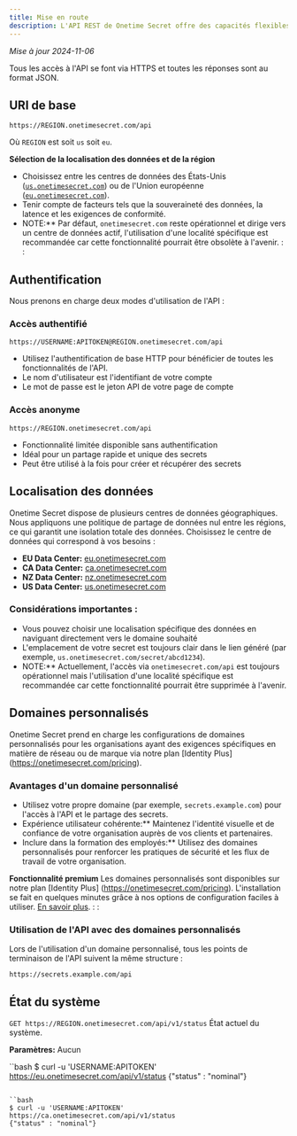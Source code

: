 ```yaml
---
title: Mise en route
description: L'API REST de Onetime Secret offre des capacités flexibles de partage de secrets, prenant en charge à la fois l'utilisation authentifiée et anonyme. Les utilisateurs authentifiés bénéficient de fonctionnalités avancées et de limites d'utilisation plus élevées, tandis que les utilisateurs non authentifiés peuvent rapidement partager des secrets avec des fonctionnalités de base.
---
```


_Mise à jour 2024-11-06_

Tous les accès à l'API se font via HTTPS et toutes les réponses sont au format JSON.

## URI de base

`https://REGION.onetimesecret.com/api`

Où `REGION` est soit `us` soit `eu`.

<!-- ::callout{icon="i-heroicons-globe-alt"} -->
**Sélection de la localisation des données et de la région**
- Choisissez entre les centres de données des États-Unis ([`us.onetimesecret.com`](https://us.onetimesecret.com/)) ou de l'Union européenne ([`eu.onetimesecret.com`](https://eu.onetimesecret.com/)).
- Tenir compte de facteurs tels que la souveraineté des données, la latence et les exigences de conformité.
- NOTE:** Par défaut, `onetimesecret.com` reste opérationnel et dirige vers un centre de données actif, l'utilisation d'une localité spécifique est recommandée car cette fonctionnalité pourrait être obsolète à l'avenir.
: :

## Authentification
Nous prenons en charge deux modes d'utilisation de l'API :

### Accès authentifié

`https://USERNAME:APITOKEN@REGION.onetimesecret.com/api`

- Utilisez l'authentification de base HTTP pour bénéficier de toutes les fonctionnalités de l'API.
- Le nom d'utilisateur est l'identifiant de votre compte
- Le mot de passe est le jeton API de votre page de compte

### Accès anonyme

`https://REGION.onetimesecret.com/api`

- Fonctionnalité limitée disponible sans authentification
- Idéal pour un partage rapide et unique des secrets
- Peut être utilisé à la fois pour créer et récupérer des secrets

## Localisation des données
Onetime Secret dispose de plusieurs centres de données géographiques. Nous appliquons une politique de partage de données nul entre les régions, ce qui garantit une isolation totale des données. Choisissez le centre de données qui correspond à vos besoins :

- **EU Data Center:** [eu.onetimesecret.com](https://eu.onetimesecret.com/)
- **CA Data Center:** [ca.onetimesecret.com](https://ca.onetimesecret.com/)
- **NZ Data Center:** [nz.onetimesecret.com](https://nz.onetimesecret.com/)
- **US Data Center:** [us.onetimesecret.com](https://us.onetimesecret.com/)

### Considérations importantes :
- Vous pouvez choisir une localisation spécifique des données en naviguant directement vers le domaine souhaité
- L'emplacement de votre secret est toujours clair dans le lien généré (par exemple, `us.onetimesecret.com/secret/abcd1234`).
- NOTE:** Actuellement, l'accès via `onetimesecret.com/api` est toujours opérationnel mais l'utilisation d'une localité spécifique est recommandée car cette fonctionnalité pourrait être supprimée à l'avenir.

## Domaines personnalisés
Onetime Secret prend en charge les configurations de domaines personnalisés pour les organisations ayant des exigences spécifiques en matière de réseau ou de marque via notre plan [Identity Plus] (https://onetimesecret.com/pricing).

### Avantages d'un domaine personnalisé
- Utilisez votre propre domaine (par exemple, `secrets.example.com`) pour l'accès à l'API et le partage des secrets.
- Expérience utilisateur cohérente:** Maintenez l'identité visuelle et de confiance de votre organisation auprès de vos clients et partenaires.
- Inclure dans la formation des employés:** Utilisez des domaines personnalisés pour renforcer les pratiques de sécurité et les flux de travail de votre organisation.

<!-- ::callout{icon="i-heroicons-lock-closed"} -->
**Fonctionnalité premium**
Les domaines personnalisés sont disponibles sur notre plan [Identity Plus] (https://onetimesecret.com/pricing). L'installation se fait en quelques minutes grâce à nos options de configuration faciles à utiliser. [En savoir plus](/docs/custom-domains).
: :

### Utilisation de l'API avec des domaines personnalisés
Lors de l'utilisation d'un domaine personnalisé, tous les points de terminaison de l'API suivent la même structure :

`https://secrets.example.com/api`


## État du système

`GET https://REGION.onetimesecret.com/api/v1/status`
État actuel du système.

**Paramètres:** Aucun

``bash
$ curl -u 'USERNAME:APITOKEN' https://eu.onetimesecret.com/api/v1/status
{"status" : "nominal"}
```

``bash
$ curl -u 'USERNAME:APITOKEN' https://ca.onetimesecret.com/api/v1/status
{"status" : "nominal"}
```
